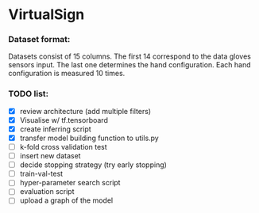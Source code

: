 # VirtualSign

### Dataset format:
Datasets consist of 15 columns. The first 14 correspond to the data gloves sensors input. The last one determines the hand configuration. Each hand configuration is measured 10 times.

### TODO list:
- [x] review architecture (add multiple filters)
- [x] Visualise w/ tf.tensorboard
- [x] create inferring script
- [x] transfer model building function to utils.py
- [ ] k-fold cross validation test
- [ ] insert new dataset
- [ ] decide stopping strategy (try early stopping)
- [ ] train-val-test
- [ ] hyper-parameter search script
- [ ] evaluation script
- [ ] upload a graph of the model
